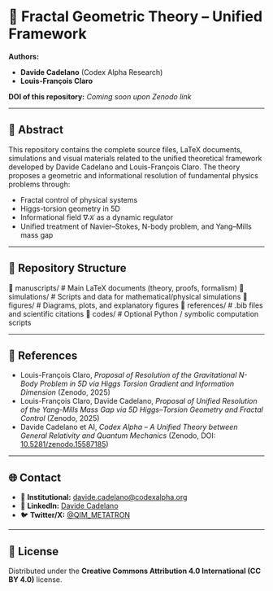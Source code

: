 # 🧠 Fractal Geometric Theory – Unified Framework

**Authors:**  
- **Davide Cadelano** (Codex Alpha Research)  
- **Louis-François Claro**

**DOI of this repository:** _Coming soon upon Zenodo link_

---

## 📜 Abstract

This repository contains the complete source files, LaTeX documents, simulations and visual materials related to the unified theoretical framework developed by Davide Cadelano and Louis-François Claro. The theory proposes a geometric and informational resolution of fundamental physics problems through:

- Fractal control of physical systems  
- Higgs-torsion geometry in 5D  
- Informational field $\nabla \mathcal{K}$ as a dynamic regulator  
- Unified treatment of Navier–Stokes, N-body problem, and Yang–Mills mass gap

---

## 📂 Repository Structure
   📁 manuscripts/ # Main LaTeX documents (theory, proofs, formalism) 
   📁 simulations/ # Scripts and data for mathematical/physical simulations
   📁 figures/ # Diagrams, plots, and explanatory figures
   📁 references/ # .bib files and scientific citations
   📁 codes/ # Optional Python / symbolic computation scripts
   
---

## 📌 References

- Louis-François Claro, *Proposal of Resolution of the Gravitational N-Body Problem in 5D via Higgs Torsion Gradient and Information Dimension* (Zenodo, 2025)
- Louis-François Claro, Davide Cadelano, *Proposal of Unified Resolution of the Yang-Mills Mass Gap via 5D Higgs–Torsion Geometry and Fractal Control* (Zenodo, 2025)
- Davide Cadelano et AI, *Codex Alpha – A Unified Theory between General Relativity and Quantum Mechanics* (Zenodo, DOI: [10.5281/zenodo.15587185](https://doi.org/10.5281/zenodo.15587185))

---

## 🌐 Contact

- 📧 **Institutional:** davide.cadelano@codexalpha.org  
- 🔗 **LinkedIn:** [Davide Cadelano](https://www.linkedin.com/in/davide-cadelano-5b68a936a)  
- 🐦 **Twitter/X:** [@QIM_METATRON](https://twitter.com/QIM_METATRON)

---

## 📄 License

Distributed under the **Creative Commons Attribution 4.0 International (CC BY 4.0)** license.

